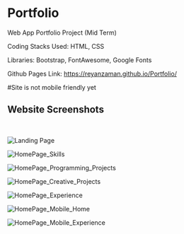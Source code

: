 # Portfolio
Web App Portfolio Project (Mid Term)

Coding Stacks Used: HTML, CSS

Libraries: Bootstrap, FontAwesome, Google Fonts

Github Pages Link: https://reyanzaman.github.io/Portfolio/

#Site is not mobile friendly yet


<h2>Website Screenshots</h2><br />


![Landing Page](/screenshots/1.png?raw=true "Landing Page")

![HomePage_Skills](/screenshots/2.png?raw=true "Skills")

![HomePage_Programming_Projects](screenshots/4.png?raw=true "Programming Projects")

![HomePage_Creative_Projects](screenshots/3.png?raw=true "Creative Projects")

![HomePage_Experience](screenshots/5.png?raw=true "Experience")

![HomePage_Mobile_Home](screenshots/6a.png?raw=true "Mobile_Home")

![HomePage_Mobile_Experience](screenshots/7.png?raw=true "Mobile_Experience")
